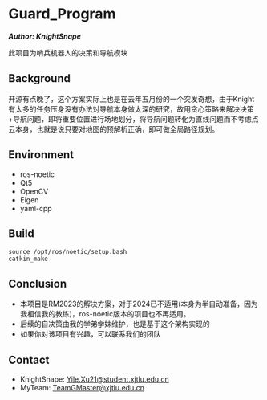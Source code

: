 # Guard_Program

***Author: KnightSnape***

此项目为哨兵机器人的决策和导航模块

## Background

开源有点晚了，这个方案实际上也是在去年五月份的一个突发奇想，由于Knight有太多的任务压身没有办法对导航本身做太深的研究，故用贪心策略来解决决策+导航问题，即将重要位置进行场地划分，将导航问题转化为直线问题而不考虑点云本身，也就是说只要对地图的预解析正确，即可做全局路径规划。

## Environment

- ros-noetic
- Qt5
- OpenCV
- Eigen
- yaml-cpp

## Build 

```
source /opt/ros/noetic/setup.bash
catkin_make 
```
## Conclusion

- 本项目是RM2023的解决方案，对于2024已不适用(本身为半自动准备，因为我相信我的教练)，ros-noetic版本的项目也不再适用。
- 后续的自决策由我的学弟学妹维护，也是基于这个架构实现的
- 如果你对该项目有兴趣，可以联系我们的团队

## Contact 

- KnightSnape: Yile.Xu21@student.xjtlu.edu.cn
- MyTeam: TeamGMaster@xjtlu.edu.cn






